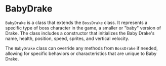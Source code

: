 # BabyDrake

`BabyDrake` is a class that extends the `BossDrake` class. It represents a specific type of boss character in the game, a smaller or "baby" version of Drake. The class includes a constructor that initializes the Baby Drake's name, health, position, speed, sprites, and vertical velocity.

The `BabyDrake` class can override any methods from `BossDrake` if needed, allowing for specific behaviors or characteristics that are unique to Baby Drake.